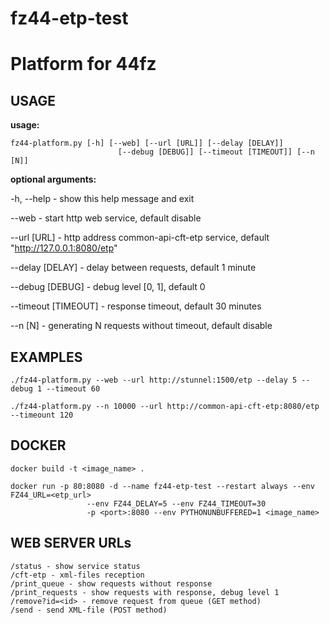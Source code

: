 # fz44-etp-test 
# Platform for 44fz

## USAGE

**usage:** 
```
fz44-platform.py [-h] [--web] [--url [URL]] [--delay [DELAY]]
                        [--debug [DEBUG]] [--timeout [TIMEOUT]] [--n [N]]
```

**optional arguments:**

  -h, --help - show this help message and exit
  
  --web - start http web service, default disable
  
  --url [URL] - http address common-api-cft-etp service, default "http://127.0.0.1:8080/etp"
  
  --delay [DELAY] - delay between requests, default 1 minute 
  
  --debug [DEBUG] - debug level [0, 1], default 0
  
  --timeout [TIMEOUT] - response timeout, default 30 minutes
  
  --n [N] - generating N requests without timeout, default disable

## EXAMPLES

```./fz44-platform.py --web --url http://stunnel:1500/etp --delay 5 --debug 1 --timeout 60 ```

```./fz44-platform.py --n 10000 --url http://common-api-cft-etp:8080/etp --timeount 120 ```

## DOCKER

```docker build -t <image_name> .```

```
docker run -p 80:8080 -d --name fz44-etp-test --restart always --env FZ44_URL=<etp_url>
                 --env FZ44_DELAY=5 --env FZ44_TIMEOUT=30 
                 -p <port>:8080 --env PYTHONUNBUFFERED=1 <image_name>
```

## WEB SERVER URLs

```
/status - show service status
/cft-etp - xml-files reception 
/print_queue - show requests without response
/print_requests - show requests with response, debug level 1
/remove?id=<id> - remove request from queue (GET method)
/send - send XML-file (POST method) 
```
